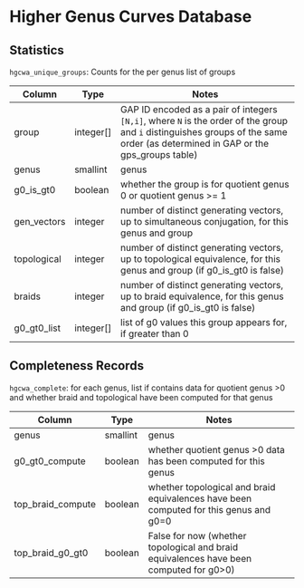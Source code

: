 # Higher Genus Curves Database

## Statistics

`hgcwa_unique_groups`: Counts for the per genus list of groups

Column            | Type     | Notes
------------------|----------|------
group             | integer[]| GAP ID encoded as a pair of integers `[N,i]`, where `N` is the order of the group and `i` distinguishes groups of the same order (as determined in GAP or the gps_groups table)
genus             | smallint | genus
g0_is_gt0         | boolean  | whether the group is for quotient genus 0 or quotient genus >= 1
gen_vectors       | integer  | number of distinct generating vectors, up to simultaneous conjugation, for this genus and group
topological       | integer  | number of distinct generating vectors, up to topological equivalence, for this genus and group (if g0_is_gt0 is false)
braids            | integer  | number of distinct generating vectors, up to braid equivalence, for this genus and group (if g0_is_gt0 is false)
g0_gt0_list       | integer[]| list of g0 values this group appears for, if greater than 0
 



## Completeness Records

`hgcwa_complete`: for each genus, list if contains data for quotient genus >0  and whether braid and topological have been computed for that genus

Column            | Type     | Notes
------------------|----------|------
genus             | smallint | genus
g0_gt0_compute    | boolean  | whether quotient genus >0 data has been computed for this genus
top_braid_compute | boolean  | whether topological and braid equivalences have been computed for this genus and g0=0
top_braid_g0_gt0  | boolean  | False for now (whether topological and braid equivalences have been computed for g0>0)

